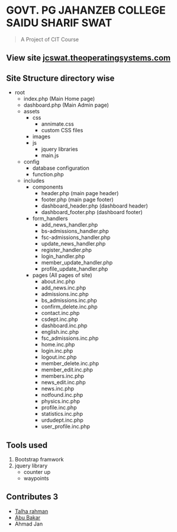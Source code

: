 # GOVT. PG JAHANZEB COLLEGE SAIDU SHARIF SWAT

> A Project of CIT Course

## View site [jcswat.theoperatingsystems.com](https://jcswat.theoperatingsystems.com/)

## Site Structure directory wise

- root
  - index.php (Main Home page)
  - dashboard.php (Main Admin page)
  - assets
    - css
      - annimate.css
      - custom CSS files
    - images
    - js
      - jquery libraries
      - main.js
  - config
    - database configuration
    - function.php
  - includes
    - components
      - header.php (main page header)
      - footer.php (main page footer)
      - dashboard_header.php (dashboard header)
      - dashboard_footer.php (dashboard footer)
    - form_handlers
      - add_news_handler.php
      - bs-admissions_handler.php
      - fsc-admissions_handler.php
      - update_news_handler.php
      - register_handler.php
      - login_handler.php
      - member_update_handler.php
      - profile_update_handler.php
    - pages (All pages of site)
      - about.inc.php
      - add_news.inc.php
      - admissions.inc.php
      - bs_admissions.inc.php
      - confirm_delete.inc.php
      - contact.inc.php
      - csdept.inc.php
      - dashboard.inc.php
      - english.inc.php
      - fsc_admissions.inc.php
      - home.inc.php
      - login.inc.php
      - logout.inc.php
      - member_delete.inc.php
      - member_edit.inc.php
      - members.inc.php
      - news_edit.inc.php
      - news.inc.php
      - notfound.inc.php
      - physics.inc.php
      - profile.inc.php
      - statistics.inc.php
      - urdudept.inc.php
      - user_profile.inc.php

## Tools used

1. Bootstrap framwork
2. jquery library
   - counter up
   - waypoints

## Contributes __3__

- [Talha rahman](https://github.com/itzbUnny1)
- [Abu Bakar](https://github.com/bakarfreelancer/)
- Ahmad Jan
